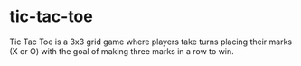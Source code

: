 # tic-tac-toe
 Tic Tac Toe is a 3x3 grid game where players take turns placing their marks (X or O) with the goal of making three marks in a row to win.
